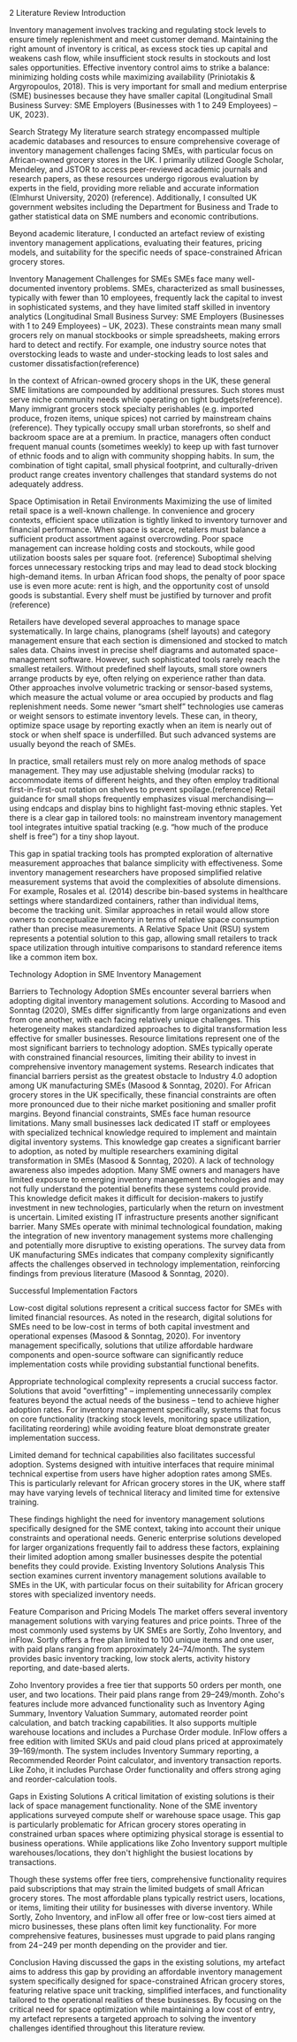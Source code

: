 2 Literature Review 
Introduction

Inventory management involves tracking and regulating stock levels to ensure timely replenishment and meet customer demand. Maintaining the right amount of inventory is critical, as excess stock ties up capital and weakens cash flow, while insufficient stock results in stockouts and lost sales opportunities. Effective inventory control aims to strike a balance: minimizing holding costs while maximizing availability (Priniotakis & Argyropoulos, 2018). This is very important for small and medium enterprise (SME) businesses because they have smaller capital (Longitudinal Small Business Survey: SME Employers (Businesses with 1 to 249 Employees) – UK, 2023).

Search Strategy
My literature search strategy encompassed multiple academic databases and resources to ensure comprehensive coverage of inventory management challenges facing SMEs, with particular focus on African-owned grocery stores in the UK. I primarily utilized Google Scholar, Mendeley, and JSTOR to access peer-reviewed academic journals and research papers, as these resources undergo rigorous evaluation by experts in the field, providing more reliable and accurate information (Elmhurst University, 2020) (reference). Additionally, I consulted UK government websites including the Department for Business and Trade to gather statistical data on SME numbers and economic contributions.

Beyond academic literature, I conducted an artefact review of existing inventory management applications, evaluating their features, pricing models, and suitability for the specific needs of space-constrained African grocery stores.

Inventory Management Challenges for SMEs
SMEs face many well-documented inventory problems. SMEs, characterized as small businesses, typically with fewer than 10 employees, frequently lack the capital to invest in sophisticated systems, and they have limited staff skilled in inventory analytics ​(Longitudinal Small Business Survey: SME Employers (Businesses with 1 to 249 Employees) – UK, 2023).  These constraints mean many small grocers rely on manual stockbooks or simple spreadsheets, making errors hard to detect and rectify. For example, one industry source notes that overstocking leads to waste and under-stocking leads to lost sales and customer dissatisfaction​(reference)

In the context of African-owned grocery shops in the UK, these general SME limitations are compounded by additional pressures. Such stores must serve niche community needs while operating on tight budgets(reference). Many immigrant grocers stock specialty perishables (e.g. imported produce, frozen items, unique spices) not carried by mainstream chains​(reference). They typically occupy small urban storefronts, so shelf and backroom space are at a premium. In practice, managers often conduct frequent manual counts (sometimes weekly) to keep up with fast turnover of ethnic foods and to align with community shopping habits. In sum, the combination of tight capital, small physical footprint, and culturally-driven product range creates inventory challenges that standard systems do not adequately address.

Space Optimisation in Retail Environments
Maximizing the use of limited retail space is a well-known challenge. In convenience and grocery contexts, efficient space utilization is tightly linked to inventory turnover and financial performance. When space is scarce, retailers must balance a sufficient product assortment against overcrowding. Poor space management can increase holding costs and stockouts, while good utilization boosts sales per square foot. (reference)
Suboptimal shelving forces unnecessary restocking trips and may lead to dead stock blocking high-demand items. In urban African food shops, the penalty of poor space use is even more acute: rent is high, and the opportunity cost of unsold goods is substantial. Every shelf must be justified by turnover and profit (reference)

Retailers have developed several approaches to manage space systematically. In large chains, planograms (shelf layouts) and category management ensure that each section is dimensioned and stocked to match sales data. Chains invest in precise shelf diagrams and automated space-management software. However, such sophisticated tools rarely reach the smallest retailers. Without predefined shelf layouts, small store owners arrange products by eye, often relying on experience rather than data. Other approaches involve volumetric tracking or sensor-based systems, which measure the actual volume or area occupied by products and flag replenishment needs. Some newer “smart shelf” technologies use cameras or weight sensors to estimate inventory levels. These can, in theory, optimize space usage by reporting exactly when an item is nearly out of stock or when shelf space is underfilled. But such advanced systems are usually beyond the reach of SMEs.

In practice, small retailers must rely on more analog methods of space management. They may use adjustable shelving (modular racks) to accommodate items of different heights, and they often employ traditional first-in-first-out rotation on shelves to prevent spoilage.(reference) Retail guidance for small shops frequently emphasizes visual merchandising—using endcaps and display bins to highlight fast-moving ethnic staples. Yet there is a clear gap in tailored tools: no mainstream inventory management tool integrates intuitive spatial tracking (e.g. “how much of the produce shelf is free”) for a tiny shop layout.

This gap in spatial tracking tools has prompted exploration of alternative measurement approaches that balance simplicity with effectiveness. Some inventory management researchers have proposed simplified relative measurement systems that avoid the complexities of absolute dimensions. For example, Rosales et al. (2014) describe bin-based systems in healthcare settings where standardized containers, rather than individual items, become the tracking unit. Similar approaches in retail would allow store owners to conceptualize inventory in terms of relative space consumption rather than precise measurements. A Relative Space Unit (RSU) system represents a potential solution to this gap, allowing small retailers to track space utilization through intuitive comparisons to standard reference items like a common item box.


Technology Adoption in SME Inventory Management

Barriers to Technology Adoption
SMEs encounter several barriers when adopting digital inventory management solutions. According to Masood and Sonntag (2020), SMEs differ significantly from large organizations and even from one another, with each facing relatively unique challenges. This heterogeneity makes standardized approaches to digital transformation less effective for smaller businesses.
Resource limitations represent one of the most significant barriers to technology adoption. SMEs typically operate with constrained financial resources, limiting their ability to invest in comprehensive inventory management systems. Research indicates that financial barriers persist as the greatest obstacle to Industry 4.0 adoption among UK manufacturing SMEs (Masood & Sonntag, 2020). For African grocery stores in the UK specifically, these financial constraints are often more pronounced due to their niche market positioning and smaller profit margins.
Beyond financial constraints, SMEs face human resource limitations. Many small businesses lack dedicated IT staff or employees with specialized technical knowledge required to implement and maintain digital inventory systems. This knowledge gap creates a significant barrier to adoption, as noted by multiple researchers examining digital transformation in SMEs (Masood & Sonntag, 2020).
A lack of technology awareness also impedes adoption. Many SME owners and managers have limited exposure to emerging inventory management technologies and may not fully understand the potential benefits these systems could provide. This knowledge deficit makes it difficult for decision-makers to justify investment in new technologies, particularly when the return on investment is uncertain.
Limited existing IT infrastructure presents another significant barrier. Many SMEs operate with minimal technological foundation, making the integration of new inventory management systems more challenging and potentially more disruptive to existing operations. The survey data from UK manufacturing SMEs indicates that company complexity significantly affects the challenges observed in technology implementation, reinforcing findings from previous literature (Masood & Sonntag, 2020).

Successful Implementation Factors

Low-cost digital solutions represent a critical success factor for SMEs with limited financial resources. As noted in the research, digital solutions for SMEs need to be low-cost in terms of both capital investment and operational expenses (Masood & Sonntag, 2020). For inventory management specifically, solutions that utilize affordable hardware components and open-source software can significantly reduce implementation costs while providing substantial functional benefits.

Appropriate technological complexity represents a crucial success factor. Solutions that avoid "overfitting" – implementing unnecessarily complex features beyond the actual needs of the business – tend to achieve higher adoption rates. For inventory management specifically, systems that focus on core functionality (tracking stock levels, monitoring space utilization, facilitating reordering) while avoiding feature bloat demonstrate greater implementation success.

Limited demand for technical capabilities also facilitates successful adoption. Systems designed with intuitive interfaces that require minimal technical expertise from users have higher adoption rates among SMEs. This is particularly relevant for African grocery stores in the UK, where staff may have varying levels of technical literacy and limited time for extensive training.

These findings highlight the need for inventory management solutions specifically designed for the SME context, taking into account their unique constraints and operational needs. Generic enterprise solutions developed for larger organizations frequently fail to address these factors, explaining their limited adoption among smaller businesses despite the potential benefits they could provide.
Existing Inventory Solutions Analysis
This section examines current inventory management solutions available to SMEs in the UK, with particular focus on their suitability for African grocery stores with specialized inventory needs.

Feature Comparison and Pricing Models
The market offers several inventory management solutions with varying features and price points. Three of the most commonly used systems by UK SMEs are Sortly, Zoho Inventory, and inFlow.
Sortly offers a free plan limited to 100 unique items and one user, with paid plans ranging from approximately $24–$74/month. The system provides basic inventory tracking, low stock alerts, activity history reporting, and date-based alerts. 

Zoho Inventory provides a free tier that supports 50 orders per month, one user, and two locations. Their paid plans range from $29–$249/month. Zoho's features include more advanced functionality such as Inventory Aging Summary, Inventory Valuation Summary, automated reorder point calculation, and batch tracking capabilities. It also supports multiple warehouse locations and includes a Purchase Order module.
InFlow offers a free edition with limited SKUs and paid cloud plans priced at approximately $39–$169/month. The system includes Inventory Summary reporting, a Recommended Reorder Point calculator, and inventory transaction reports. Like Zoho, it includes Purchase Order functionality and offers strong aging and reorder-calculation tools.

Gaps in Existing Solutions
A critical limitation of existing solutions is their lack of space management functionality. None of the SME inventory applications surveyed compute shelf or warehouse space usage. This gap is particularly problematic for African grocery stores operating in constrained urban spaces where optimizing physical storage is essential to business operations. While applications like Zoho Inventory support multiple warehouses/locations, they don't highlight the busiest locations by transactions.

Though these systems offer free tiers, comprehensive functionality requires paid subscriptions that may strain the limited budgets of small African grocery stores. The most affordable plans typically restrict users, locations, or items, limiting their utility for businesses with diverse inventory. While Sortly, Zoho Inventory, and inFlow all offer free or low-cost tiers aimed at micro businesses, these plans often limit key functionality. For more comprehensive features, businesses must upgrade to paid plans ranging from $24-$249 per month depending on the provider and tier.

Conclusion
Having discussed the gaps in the existing solutions, my artefact aims to address this gap by providing an affordable inventory management system specifically designed for space-constrained African grocery stores, featuring relative space unit tracking, simplified interfaces, and functionality tailored to the operational realities of these businesses. By focusing on the critical need for space optimization while maintaining a low cost of entry, my artefact represents a targeted approach to solving the inventory challenges identified throughout this literature review.
